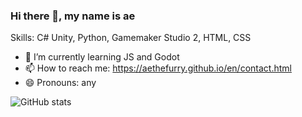 ### Hi there 👋, my name is ae

Skills: C# Unity, Python, Gamemaker Studio 2, HTML, CSS

- 🌱 I’m currently learning JS and Godot 
- 📫 How to reach me: https://aethefurry.github.io/en/contact.html 
- 😄 Pronouns: any 

![GitHub stats](https://github-readme-stats.vercel.app/api?username=aethefurry&show_icons=true)  

